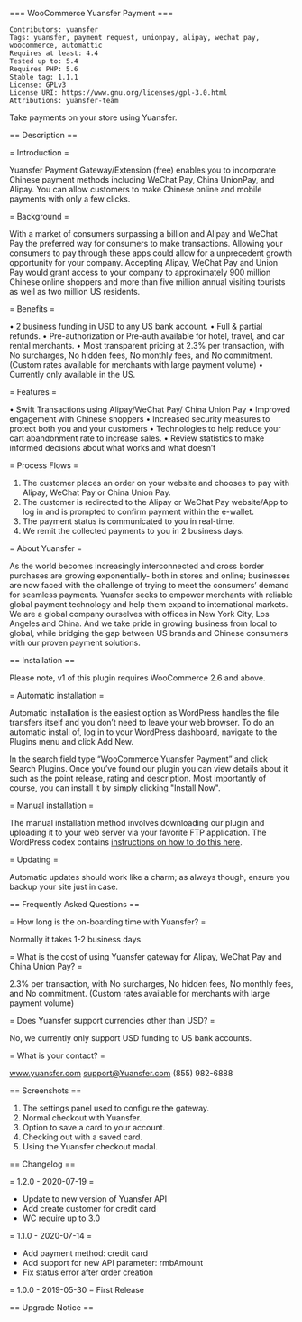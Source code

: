 === WooCommerce Yuansfer Payment ===

```
Contributors: yuansfer
Tags: yuansfer, payment request, unionpay, alipay, wechat pay, woocommerce, automattic
Requires at least: 4.4
Tested up to: 5.4
Requires PHP: 5.6
Stable tag: 1.1.1
License: GPLv3
License URI: https://www.gnu.org/licenses/gpl-3.0.html
Attributions: yuansfer-team
```

Take payments on your store using Yuansfer.

== Description ==

= Introduction =

Yuansfer Payment Gateway/Extension (free) enables you to incorporate Chinese payment methods including WeChat Pay, China UnionPay, and Alipay. You can allow customers to make Chinese online and mobile payments with only a few clicks.

= Background =

With a market of consumers surpassing a billion and Alipay and WeChat Pay the preferred way for consumers to make transactions. Allowing your consumers to pay through these apps could allow for a unprecedent growth opportunity for your company. Accepting Alipay, WeChat Pay and Union Pay would grant access to your company to approximately 900 million Chinese online shoppers and more than five million annual visiting tourists as well as two million US residents. 

= Benefits =

•	2 business funding in USD to any US bank account.
•	Full & partial refunds.
•	Pre-authorization or Pre-auth available for hotel, travel, and car rental merchants.
•	Most transparent pricing at 2.3% per transaction, with No surcharges, No hidden fees, No monthly fees, and No commitment. (Custom rates available for merchants with large payment volume)
•	Currently only available in the US.

= Features =

•	Swift Transactions using Alipay/WeChat Pay/ China Union Pay 
•	Improved engagement with Chinese shoppers
•	Increased security measures to protect both you and your customers
•	Technologies to help reduce your cart abandonment rate to increase sales.
•	Review statistics to make informed decisions about what works and what doesn’t

= Process Flows =

1.	The customer places an order on your website and chooses to pay with Alipay, WeChat Pay or China Union Pay.
2.	The customer is redirected to the Alipay or WeChat Pay website/App to log in and is prompted to confirm payment within the e-wallet.
3.	The payment status is communicated to you in real-time.
4.	We remit the collected payments to you in 2 business days. 

= About Yuansfer =

As the world becomes increasingly interconnected and cross border purchases are growing exponentially- both in stores and online; businesses are now faced with the challenge of trying to meet the consumers’ demand for seamless payments. 
Yuansfer seeks to empower merchants with reliable global payment technology and help them expand to international markets. We are a global company ourselves with offices in New York City, Los Angeles and China. And we take pride in growing business from local to global, while bridging the gap between US brands and Chinese consumers with our proven payment solutions.

== Installation ==

Please note, v1 of this plugin requires WooCommerce 2.6 and above.

= Automatic installation =

Automatic installation is the easiest option as WordPress handles the file transfers itself and you don’t need to leave your web browser. To
do an automatic install of, log in to your WordPress dashboard, navigate to the Plugins menu and click Add New.

In the search field type “WooCommerce Yuansfer Payment” and click Search Plugins. Once you’ve found our plugin you can view details about it such as the point release, rating and description. Most importantly of course, you can install it by simply clicking "Install Now".

= Manual installation =

The manual installation method involves downloading our plugin and uploading it to your web server via your favorite FTP application. The WordPress codex contains [instructions on how to do this here](http://codex.wordpress.org/Managing_Plugins#Manual_Plugin_Installation).

= Updating =

Automatic updates should work like a charm; as always though, ensure you backup your site just in case.

== Frequently Asked Questions ==

= How long is the on-boarding time with Yuansfer? =

Normally it takes 1-2 business days.

= What is the cost of using Yuansfer gateway for Alipay, WeChat Pay and China Union Pay? =

2.3% per transaction, with No surcharges, No hidden fees, No monthly fees, and No commitment. (Custom rates available for merchants with large payment volume)

= Does Yuansfer support currencies other than USD? =

No, we currently only support USD funding to US bank accounts.

= What is your contact? =

www.yuansfer.com 
support@Yuansfer.com
(855) 982-6888

== Screenshots ==

1. The settings panel used to configure the gateway.
2. Normal checkout with Yuansfer.
3. Option to save a card to your account.
4. Checking out with a saved card.
5. Using the Yuansfer checkout modal.

== Changelog ==

= 1.2.0 - 2020-07-19 =
* Update to new version of Yuansfer API
* Add create customer for credit card
* WC require up to 3.0

= 1.1.0 - 2020-07-14 =
* Add payment method: credit card
* Add support for new API parameter: rmbAmount
* Fix status error after order creation

= 1.0.0 - 2019-05-30 =
First Release

== Upgrade Notice ==
